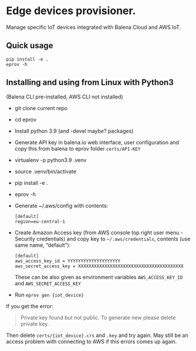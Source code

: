 # Edge devices provisioner.
Manage specific IoT devices integrated with Balena Cloud and AWS IoT.

## Quick usage
```
pip install -e .
eprov -h
```

## Installing and using from Linux with Python3
(Balena CLI pre-installed, AWS CLI not installed)
- git clone current repo
- cd eprov
- Install python 3.9 (and -devel maybe? packages)
- Generate API key in balena.io web interface, user configuration and copy this from balena to eprov folder `certs/API-KEY`
- virtualenv -p python3.9 .venv
- source .venv/bin/activate
- pip install -e .
- eprov -h
- Generate ~/.aws/config with contents:
    ```
    [default]
    region=eu-central-1
    ```
- Create Amazon Access key (from AWS console top right user menu - Security credentials)  and copy key to `~/.aws/credentials`, contents (use same name, “default”):
    ```
    [default]
    aws_access_key_id = YYYYYYYYYYYYYYYYYYYY
    aws_secret_access_key = XXXXXXXXXXXXXXXXXXXXXXXXXXXXXXXXXXXXXXXX
    ```

    These can be also given as environment variables `AWS_ACCESS_KEY_ID` and `AWS_SECRET_ACCESS_KEY`

- Run
  `eprov gen {iot_device}`

If you get the error:
> Private key found but not public. To generate new please delete private key.

Then delete `certs/{iot_device}.crs` and `.key` and try again.
May still be an access problem with connecting to AWS if this errors comes up again.